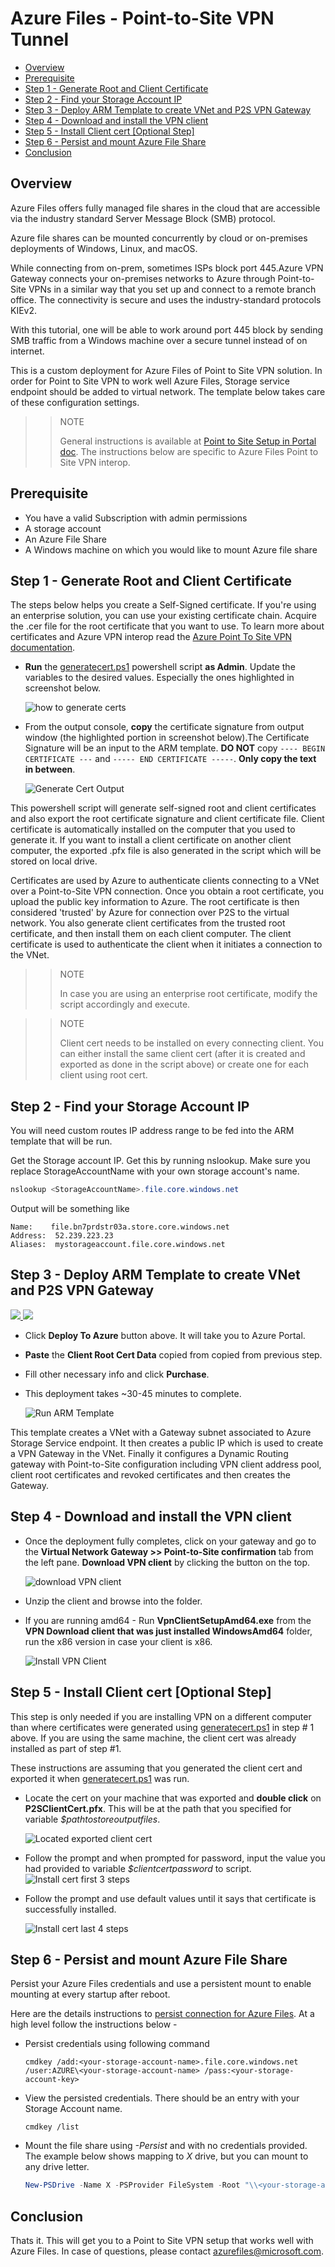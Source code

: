 # Azure Files - Point-to-Site VPN Tunnel

<!-- TOC depthFrom:2 orderedList:false updateOnSave:false -->
- [Overview](#overview)
- [Prerequisite](#prerequisite)
- [Step 1 - Generate Root and Client Certificate](#step-1---generate-root-and-client-certificate)
- [Step 2 - Find your Storage Account IP](#step-2---find-your-storage-account-ip)
- [Step 3 - Deploy ARM Template to create VNet and P2S VPN Gateway](#step-3---deploy-arm-template-to-create-vnet-and-p2s-vpn-gateway)
- [Step 4 - Download and install the VPN client](#step-4---download-and-install-the-vpn-client)
- [Step 5 - Install Client cert [Optional Step]](#step-5---install-client-cert-optional-step)
- [Step 6 - Persist and mount Azure File Share](#step-6---persist-and-mount-azure-file-share)
- [Conclusion](#conclusion)
<!-- /TOC -->

## Overview
Azure Files offers fully managed file shares in the cloud that are accessible via the industry standard Server Message Block (SMB) protocol. 

Azure file shares can be mounted concurrently by cloud or on-premises deployments of Windows, Linux, and macOS.  

While connecting from on-prem, sometimes ISPs block port 445.Azure VPN Gateway connects your on-premises networks to Azure through Point-to-Site VPNs in a similar way that you set up and connect to a remote branch office. The connectivity is secure and uses the industry-standard protocols KIEv2.

With this tutorial, one will be able to work around port 445 block by sending SMB traffic from a Windows machine over a secure tunnel instead of on internet. 

This is a custom deployment for Azure Files of Point to Site VPN solution. In order for Point to Site VPN to work well Azure Files, Storage service endpoint should be added to virtual network. The template below takes care of these configuration settings.

>> NOTE
>>
>> General instructions is available at [Point to Site Setup in Portal doc](https://docs.microsoft.com/en-us/azure/vpn-gateway/vpn-gateway-howto-point-to-site-resource-manager-portal). The instructions below are specific to Azure Files Point to Site VPN interop.

## Prerequisite
 * You have a valid Subscription with admin permissions
 * A storage account
 * An Azure File Share
 * A Windows machine on which you would like to mount Azure file share


## Step 1 - Generate Root and Client Certificate

The steps below helps you create a Self-Signed certificate. If you're using an enterprise solution, you can use your existing certificate chain. Acquire the .cer file for the root certificate that you want to use. To learn more about certificates and Azure VPN interop read the [Azure Point To Site VPN documentation](https://docs.microsoft.com/en-us/azure/vpn-gateway/vpn-gateway-howto-point-to-site-classic-azure-portal#generatecerts).

* **Run** the [generatecert.ps1](./generatecert.ps1) powershell script **as Admin**. Update the variables to the desired values. Especially the ones highlighted in screenshot below.

  ![how to generate certs](./images/generatecert.png)


* From the output console, **copy** the certificate signature from output window (the highlighted portion in screenshot below).The Certificate Signature will be an input to the ARM template. **DO NOT** copy `---- BEGIN CERTIFICATE ---` and `----- END CERTIFICATE -----`. **Only copy the text in between**.

    ![Generate Cert Output](./images/generatecertpowershelloutput.png)

This powershell script will generate self-signed root and client certificates and also export the root certificate signature and client certificate file. Client certificate is automatically installed on the computer that you used to generate it. If you want to install a client certificate on another client computer, the exported .pfx file is also generated in the script which will be stored on local drive.

Certificates are used by Azure to authenticate clients connecting to a VNet over a Point-to-Site VPN connection. Once you obtain a root certificate, you upload the public key information to Azure. The root certificate is then considered 'trusted' by Azure for connection over P2S to the virtual network. You also generate client certificates from the trusted root certificate, and then install them on each client computer. The client certificate is used to authenticate the client when it initiates a connection to the VNet.

>> NOTE
>>
>> In case you are using an enterprise root certificate, modify the script accordingly and execute.

>> NOTE
>>
>> Client cert needs to be installed on every connecting client. You can either install the same client cert (after it is created and exported as done in the script above) or create one for each client using root cert.

## Step 2 - Find your Storage Account IP
You will need custom routes IP address range to be fed into the ARM template that will be run.

Get the Storage account IP. Get this by running nslookup. Make sure you replace StorageAccountName with your own storage account's name.

```powershell
nslookup <StorageAccountName>.file.core.windows.net
```
Output will be something like

```
Name:    file.bn7prdstr03a.store.core.windows.net
Address:  52.239.223.23
Aliases:  mystorageaccount.file.core.windows.net
```


## Step 3 - Deploy ARM Template to create VNet and P2S VPN Gateway

<a href="https://portal.azure.com/#create/Microsoft.Template/uri/https%3A%2F%2Fraw.githubusercontent.com%2FAzure-Samples%2Fazure-files-samples%2Fmaster%2Fpoint-to-site-vpn-azure-files%2Fazuredeploy.json" target="_blank">
    <img src="http://azuredeploy.net/deploybutton.png"/>
</a>
<a href="http://armviz.io/#/?load=https%3A%2F%2Fraw.githubusercontent.com%2FAzure-Samples%2Fazure-files-samples%2Fmaster%2Fpoint-to-site-vpn-azure-files%2Fazuredeploy.json" target="_blank">
    <img src="http://armviz.io/visualizebutton.png"/>
</a>

* Click **Deploy To Azure** button above. It will take you to Azure Portal.
* **Paste** the **Client Root Cert Data** copied from copied from previous step.
* Fill other necessary info and click **Purchase**.
* This deployment takes ~30-45 minutes to complete.

    ![Run ARM Template](./images/runarmtemplate.png)

This template creates a VNet with a Gateway subnet associated to Azure Storage Service endpoint. It then creates a public IP which is used to create a VPN Gateway in the VNet. Finally it configures a Dynamic Routing gateway with Point-to-Site configuration including VPN client address pool, client root certificates and revoked certificates and then creates the Gateway.

## Step 4 - Download and install the VPN client

* Once the deployment fully completes, click on your gateway and go to the **Virtual Network Gateway >> Point-to-Site confirmation** tab from the left pane. **Download VPN client** by clicking the button on the top.

  ![download VPN client](./images/downloadvpnclient.png)

* Unzip the client and browse into the folder.

* If you are running amd64 - Run **VpnClientSetupAmd64.exe** from the **VPN Download client that was just installed WindowsAmd64** folder, run the x86 version in case your client is x86.

  ![Install VPN Client](./images/installvpnclient.png)

## Step 5 - Install Client cert [Optional Step]  

This step is only needed if you are installing VPN on a different computer than where certificates were generated using [generatecert.ps1](./generatecert.ps1) in step # 1 above. If you are using the same machine, the client cert was already installed as part of step #1.

These instructions are assuming that you generated the client cert and exported it when [generatecert.ps1](./generatecert.ps1) was run.

* Locate the cert on your machine that was exported and **double click** on **P2SClientCert.pfx**. This will be at the path that you specified for variable *$pathtostoreoutputfiles*.

    ![Located exported client cert](./images/locatedexportedclientcert.png)

* Follow the prompt and when prompted for password, input the value you had provided to variable *$clientcertpassword* to script.
![Install cert first 3 steps](./images/installcertfirst3steps.png)

* Follow the prompt and use default values until it says that certificate is successfully installed.

    ![Install cert last 4 steps](./images/installcertlast4steps.png)


## Step 6 - Persist and mount Azure File Share

Persist your Azure Files credentials and use a persistent mount to enable mounting at every startup after reboot.

Here are the details instructions to [persist connection for Azure Files](https://docs.microsoft.com/en-us/azure/storage/files/storage-how-to-use-files-windows#persisting-azure-file-share-credentials-in-windows). At a high level follow the instructions below - 

* Persist credentials using following command

    ```
    cmdkey /add:<your-storage-account-name>.file.core.windows.net /user:AZURE\<your-storage-account-name> /pass:<your-storage-account-key>
    ```
* View the persisted credentials. There should be an entry with your Storage Account name.

    ```
    cmdkey /list
    ```

    
* Mount the file share using *-Persist* and with no credentials provided. The example below shows mapping to *X* drive, but you can mount to any drive letter.

    ```PowerShell
    New-PSDrive -Name X -PSProvider FileSystem -Root "\\<your-storage-account-name>.file.core.windows.net\<your-file-share-name>" -Persist 
    ```
## Conclusion

Thats it. This will get you to a Point to Site VPN setup that works well with Azure Files. In case of questions, please contact azurefiles@microsoft.com.

